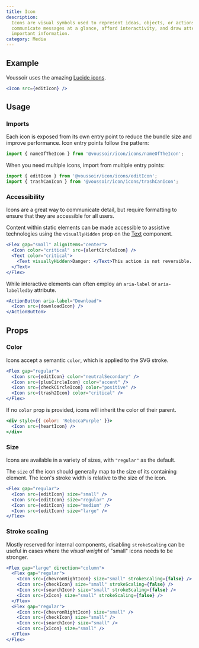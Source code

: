 ```yaml
---
title: Icon
description:
  Icons are visual symbols used to represent ideas, objects, or actions. They
  communicate messages at a glance, afford interactivity, and draw attention to
  important information.
category: Media
---
```


## Example

Voussoir uses the amazing [Lucide icons](https://lucide.dev).

```jsx {% live=true %}
<Icon src={editIcon} />
```

## Usage

### Imports

Each icon is exposed from its own entry point to reduce the bundle size and
improve performance. Icon entry points follow the pattern:

```jsx
import { nameOfTheIcon } from '@voussoir/icon/icons/nameOfTheIcon';
```

When you need multiple icons, import from multiple entry points:

```jsx
import { editIcon } from '@voussoir/icon/icons/editIcon';
import { trashCanIcon } from '@voussoir/icon/icons/trashCanIcon';
```

### Accessibility

Icons are a great way to communicate detail, but require formatting to ensure
that they are accessible for all users.

Content within static elements can be made accessible to assistive technologies
using the `visuallyHidden` prop on the [Text](/package/typography/text)
component.

```jsx {% live=true %}
<Flex gap="small" alignItems="center">
  <Icon color="critical" src={alertCircleIcon} />
  <Text color="critical">
    <Text visuallyHidden>Danger: </Text>This action is not reversible.
  </Text>
</Flex>
```

While interactive elements can often employ an `aria-label` or `aria-labelledby`
attribute.

```jsx
<ActionButton aria-label="Download">
  <Icon src={downloadIcon} />
</ActionButton>
```

## Props

### Color

Icons accept a semantic `color`, which is applied to the SVG stroke.

```jsx {% live=true %}
<Flex gap="regular">
  <Icon src={editIcon} color="neutralSecondary" />
  <Icon src={plusCircleIcon} color="accent" />
  <Icon src={checkCircleIcon} color="positive" />
  <Icon src={trash2Icon} color="critical" />
</Flex>
```

If no `color` prop is provided, icons will inherit the color of their parent.

```jsx {% live=true %}
<div style={{ color: 'RebeccaPurple' }}>
  <Icon src={heartIcon} />
</div>
```

### Size

Icons are available in a variety of sizes, with `"regular"` as the default.

The `size` of the icon should generally map to the size of its containing
element. The icon's stroke width is relative to the size of the icon.

```jsx {% live=true %}
<Flex gap="regular">
  <Icon src={editIcon} size="small" />
  <Icon src={editIcon} size="regular" />
  <Icon src={editIcon} size="medium" />
  <Icon src={editIcon} size="large" />
</Flex>
```

### Stroke scaling

Mostly reserved for internal components, disabling `strokeScaling` can be useful
in cases where the _visual weight_ of "small" icons needs to be stronger.

```jsx {% live=true %}
<Flex gap="large" direction="column">
  <Flex gap="regular">
    <Icon src={chevronRightIcon} size="small" strokeScaling={false} />
    <Icon src={checkIcon} size="small" strokeScaling={false} />
    <Icon src={searchIcon} size="small" strokeScaling={false} />
    <Icon src={xIcon} size="small" strokeScaling={false} />
  </Flex>
  <Flex gap="regular">
    <Icon src={chevronRightIcon} size="small" />
    <Icon src={checkIcon} size="small" />
    <Icon src={searchIcon} size="small" />
    <Icon src={xIcon} size="small" />
  </Flex>
</Flex>
```
